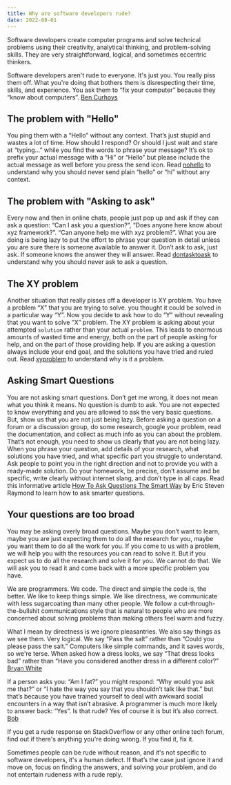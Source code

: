 ```yaml
---
title: Why are software developers rude?
date: 2022-08-01
---
```


Software developers create computer programs and solve technical problems using their creativity, analytical thinking, and problem-solving skills. They are very straightforward, logical, and sometimes eccentric thinkers.

Software developers aren't rude to everyone. It's just you. You really piss them off. What you're doing that bothers them is disrespecting their time, skills, and experience. You ask them to “fix your computer” because they “know about computers”. [Ben Curhoys](https://qr.ae/pvurS5)

## The problem with "Hello"
You ping them with a “Hello” without any context. That’s just stupid and wastes a lot of time. How should I respond? Or should I just wait and stare at “typing…” while you find the words to phrase your message? It’s ok to prefix your actual message with a “Hi” or “Hello” but please include the actual message as well before you press the send icon. Read [nohello](https://nohello.net) to understand why you should never send plain “hello” or “hi” without any context.

## The problem with "Asking to ask"
Every now and then in online chats, people just pop up and ask if they can ask a question: “Can I ask you a question?”, “Does anyone here know about xyz framework?”. “Can anyone help me with xyz problem?”. What you are doing is being lazy to put the effort to phrase your question in detail unless you are sure there is someone available to answer it. Don’t ask to ask, just ask. If someone knows the answer they will answer. Read [dontasktoask](https://dontasktoask.com/ ) to understand why you should never ask to ask a question.

## The XY problem
Another situation that really pisses off a developer is XY problem. You have a problem “X” that you are trying to solve. you thought it could be solved in a particular way “Y”. Now you decide to ask how to do “Y” without revealing that you want to solve “X” problem. The XY problem is asking about your attempted `solution` rather than your actual `problem`. This leads to enormous amounts of wasted time and energy, both on the part of people asking for help, and on the part of those providing help. If you are asking a question always include your end goal, and the solutions you have tried and ruled out. Read [xyproblem](https://xyproblem.info/) to understand why is it a problem.

## Asking Smart Questions
You are not asking smart questions. Don’t get me wrong, it does not mean what you think it means. No question is dumb to ask. You are not expected to know everything and you are allowed to ask the very basic questions. But, show us that you are not just being lazy. Before asking a question on a forum or a discussion group, do some research, google your problem, read the documentation, and collect as much info as you can about the problem. That’s not enough, you need to show us clearly that you are not being lazy. When you phrase your question, add details of your research, what solutions you have tried, and what specific part you struggle to understand. Ask people to point you in the right direction and not to provide you with a ready-made solution. Do your homework, be precise, don’t assume and be specific, write clearly without internet slang, and don’t type in all caps. Read this informative article [How To Ask Questions The Smart Way](http://www.catb.org/esr/faqs/smart-questions.html) by Eric Steven Raymond to learn how to ask smarter questions.

## Your questions are too broad
You may be asking overly broad questions. Maybe you don’t want to learn, maybe you are just expecting them to do all the research for you, maybe you want them to do all the work for you. If you come to us with a problem, we will help you with the resources you can read to solve it. But if you expect us to do all the research and solve it for you. We cannot do that. We will ask you to read it and come back with a more specific problem you have.

We are programmers. We code. The direct and simple the code is, the better. We like to keep things simple. We like directness, we communicate with less sugarcoating than many other people. We follow a cut-through-the-bullshit communications style that is natural to people who are more concerned about solving problems than making others feel warm and fuzzy.

What I mean by directness is we ignore pleasantries. We also say things as we see them. Very logical. We say “Pass the salt” rather than “Could you please pass the salt.” Computers like simple commands, and it saves words, so we're terse. When asked how a dress looks, we say “That dress looks bad” rather than “Have you considered another dress in a different color?” [Bryan White](https://qr.ae/pvurJv)

If a person asks you: “Am I fat?” you might respond: “Why would you ask me that?” or “I hate the way you say that you shouldn’t talk like that.” but that’s because you have trained yourself to deal with awkward social encounters in a way that isn’t abrasive. A programmer is much more likely to answer back: “Yes”. Is that rude? Yes of course it is but it’s also correct. [Bob](https://qr.ae/pvurJS)

If you get a rude response on StackOverflow or any other online tech forum, find out if there's anything you're doing wrong. If you find it, fix it.

Sometimes people can be rude without reason, and it's not specific to software developers, it's a human defect. If that’s the case just ignore it and move on, focus on finding the answers, and solving your problem, and do not entertain rudeness with a rude reply.
